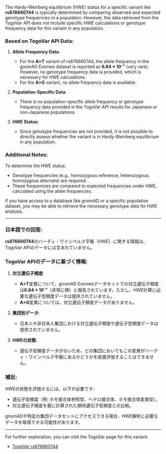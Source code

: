 The Hardy-Weinberg equilibrium (HWE) status for a specific variant like **rs876660744** is typically determined by comparing observed and expected genotype frequencies in a population. However, the data retrieved from the TogoVar API does not include specific HWE calculations or genotype frequency data for this variant in any population.

### Based on TogoVar API Data:
1. **Allele Frequency Data**:
   - For the **A>T** variant of rs876660744, the allele frequency in the gnomAD Exomes dataset is reported as **6.84 × 10⁻⁷** (very rare). However, no genotype frequency data is provided, which is necessary for HWE calculations.
   - For the **A>G** variant, no allele frequency data is available.

2. **Population-Specific Data**:
   - There is no population-specific allele frequency or genotype frequency data provided in the TogoVar API results for Japanese or non-Japanese populations.

3. **HWE Status**:
   - Since genotype frequencies are not provided, it is not possible to directly assess whether the variant is in Hardy-Weinberg equilibrium in any population.

### Additional Notes:
To determine the HWE status:
- Genotype frequencies (e.g., homozygous reference, heterozygous, homozygous alternate) are required.
- These frequencies are compared to expected frequencies under HWE, calculated using the allele frequencies.

If you have access to a database like gnomAD or a specific population dataset, you may be able to retrieve the necessary genotype data for HWE analysis.

---

### 日本語での回答:
**rs876660744**のハーディ・ワインベルク平衡（HWE）に関する情報は、TogoVar APIのデータには含まれていません。

### TogoVar APIのデータに基づく情報:
1. **対立遺伝子頻度**:
   - **A>T**変異について、gnomAD Exomesデータセットでの対立遺伝子頻度は**6.84 × 10⁻⁷**（非常に稀）と報告されています。ただし、HWE計算に必要な遺伝子型頻度データは提供されていません。
   - **A>G**変異については、対立遺伝子頻度データがありません。

2. **集団別データ**:
   - 日本人や非日本人集団における対立遺伝子頻度や遺伝子型頻度データは提供されていません。

3. **HWEの状態**:
   - 遺伝子型頻度データがないため、どの集団においてもこの変異がハーディ・ワインベルク平衡にあるかどうかを直接評価することはできません。

### 補足:
HWEの状態を評価するには、以下が必要です:
- 遺伝子型頻度（例: ホモ接合体参照型、ヘテロ接合体、ホモ接合体変異型）。
- 対立遺伝子頻度を基に計算された期待遺伝子型頻度との比較。

gnomADや特定の集団データセットにアクセスできる場合、HWE解析に必要なデータを取得できる可能性があります。

---

For further exploration, you can visit the TogoVar page for this variant:
- [TogoVar rs876660744](https://togovar.org)